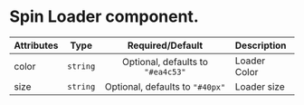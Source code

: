 # Spin Loader component.

<table>
    <thead>
        <tr>
            <th style="text-align:left;">Attributes</th>
            <th style="text-align:center;">Type</th>
            <th style="text-align:center;">Required/Default</th>
            <th style="text-align:left;">Description</th>
        </tr>
    </thead>
    <tbody>
        <tr>
            <td style="text-align:left;">color</td>
            <td style="text-align:center;"><code>string</code></td>
            <td style="text-align:center;">Optional, defaults to <code>"#ea4c53"</code></td>
            <td style="text-align:left;">Loader Color</td>
        </tr>
        <tr>
            <td style="text-align:left;">size</td>
            <td style="text-align:center;"><code>string</code></td>
            <td style="text-align:center;">Optional, defaults to <code>"#40px"</code></td>
            <td style="text-align:left;">Loader size</td>
        </tr>
    </tbody>
</table>


